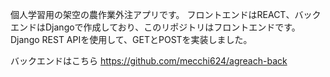 個人学習用の架空の農作業外注アプリです。
フロントエンドはREACT、バックエンドはDjangoで作成しており、このリポジトリはフロントエンドです。
Django REST APIを使用して、GETとPOSTを実装しました。

バックエンドはこちら
https://github.com/mecchi624/agreach-back

